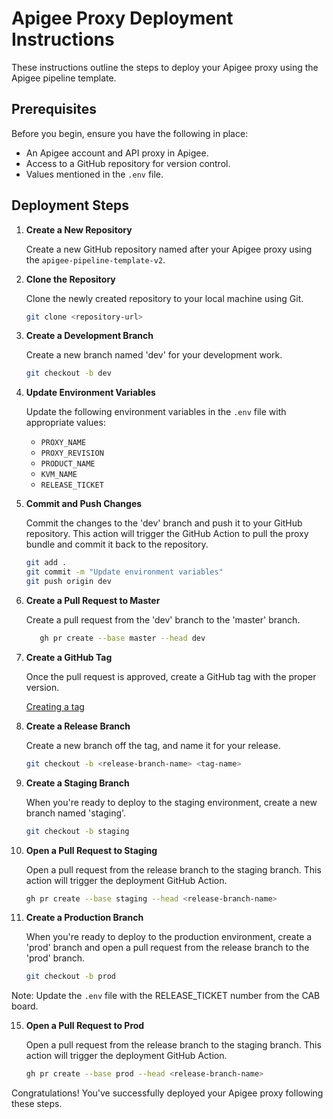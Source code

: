 # Apigee Proxy Deployment Instructions

These instructions outline the steps to deploy your Apigee proxy using the Apigee pipeline template.

## Prerequisites

Before you begin, ensure you have the following in place:

- An Apigee account and API proxy in Apigee.
- Access to a GitHub repository for version control.
- Values mentioned in the `.env` file.

## Deployment Steps

1. **Create a New Repository**
   
   Create a new GitHub repository named after your Apigee proxy using the `apigee-pipeline-template-v2`.

2. **Clone the Repository**

   Clone the newly created repository to your local machine using Git.
   ```bash
   git clone <repository-url>

4. **Create a Development Branch**

   Create a new branch named 'dev' for your development work.
   ```bash
   git checkout -b dev

6. **Update Environment Variables**

   Update the following environment variables in the `.env` file with appropriate values:

   - `PROXY_NAME`
   - `PROXY_REVISION`
   - `PRODUCT_NAME`
   - `KVM_NAME`
   - `RELEASE_TICKET`

7. **Commit and Push Changes**

   Commit the changes to the 'dev' branch and push it to your GitHub repository. This action will trigger the GitHub Action to pull the proxy bundle and commit it back to the repository.
   ```bash
   git add .
   git commit -m "Update environment variables"
   git push origin dev

9. **Create a Pull Request to Master**

   Create a pull request from the 'dev' branch to the 'master' branch.
   ```bash
      gh pr create --base master --head dev

11. **Create a GitHub Tag**

    Once the pull request is approved, create a GitHub tag with the proper version.

      [Creating a tag](https://docs.github.com/en/authentication/managing-access-to-your-organizations-repositories/assigning-tags-to-releases)


11. **Create a Release Branch**

    Create a new branch off the tag, and name it for your release.
      ```bash
      git checkout -b <release-branch-name> <tag-name>


12. **Create a Staging Branch**

    When you're ready to deploy to the staging environment, create a new branch named 'staging'.
      ```bash
      git checkout -b staging

13. **Open a Pull Request to Staging**

    Open a pull request from the release branch to the staging branch. This action will trigger the deployment GitHub Action.
      ```bash
      gh pr create --base staging --head <release-branch-name>


14. **Create a Production Branch**

    When you're ready to deploy to the production environment, create a 'prod' branch and open a pull request from the release branch to the 'prod' branch.

      ```bash
      git checkout -b prod

Note: Update the `.env` file with the RELEASE_TICKET number from the CAB board.

15. **Open a Pull Request to Prod**

    Open a pull request from the release branch to the staging branch. This action will trigger the deployment GitHub Action.
      ```bash
      gh pr create --base prod --head <release-branch-name>


Congratulations! You've successfully deployed your Apigee proxy following these steps.
